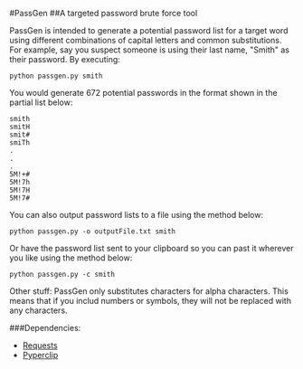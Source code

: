 #PassGen
##A targeted password brute force tool

PassGen is intended to generate a potential password list for a target word using different combinations of capital letters and common substitutions.  For example, say you suspect someone is using their last name, "Smith" as their password.  By executing:
```
python passgen.py smith
```
You would generate 672 potential passwords in the format shown in the partial list below:
```
smith
smitH
smit#
smiTh
.
.
.
5M!+#
5M!7h
5M!7H
5M!7#
```
You can also output password lists to a file using the method below:

```
python passgen.py -o outputFile.txt smith
```
Or have the password list sent to your clipboard so you can past it wherever you like using the method below:
```
python passgen.py -c smith
```
Other stuff:
PassGen only substitutes characters for alpha characters.  This means that if you includ numbers or symbols, they will not be replaced with any characters.

###Dependencies:
- [Requests](http://docs.python-requests.org/en/latest/user/install/#install)
- [Pyperclip](http://coffeeghost.net/2010/10/09/pyperclip-a-cross-platform-clipboard-module-for-python/)



